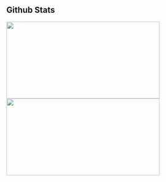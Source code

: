 ## Github Stats
<p align = "left">
  <img src = "https://github-readme-stats.vercel.app/api?username=ironashram&hide_title=true&include_all_commits=true&show_icons=true&hide_border=true&theme=vision-friendly-dark" width = 400 height = 200>
  <img src = "https://streak-stats.demolab.com?user=ironashram&theme=dark&mode=weekly&hide_border=true" width = 400 height = 200>
</p>
